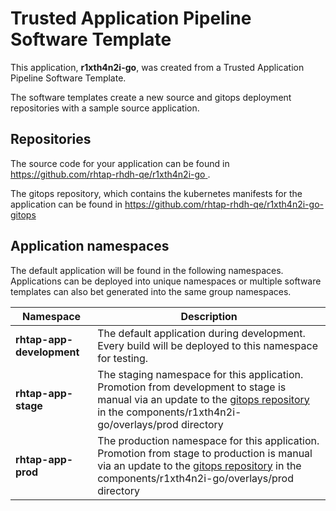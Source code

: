 # Trusted Application Pipeline Software Template

This application, **r1xth4n2i-go**, was created from a Trusted Application Pipeline Software Template.

The software templates create a new source and gitops deployment repositories with a sample source application. 

## Repositories

The source code for your application can be found in [https://github.com/rhtap-rhdh-qe/r1xth4n2i-go ](https://github.com/rhtap-rhdh-qe/r1xth4n2i-go ).
 
The gitops repository, which contains the kubernetes manifests for the application can be found in 
[https://github.com/rhtap-rhdh-qe/r1xth4n2i-go-gitops ](https://github.com/rhtap-rhdh-qe/r1xth4n2i-go-gitops ) 

## Application namespaces 

The default application will be found in the following namespaces. Applications can be deployed into unique namespaces or multiple software templates can also bet generated into the same group namespaces.  

|  Namespace   |  Description   |  
| -------- | -------- |   
| **rhtap-app-development** | The default application during development. Every build will be deployed to this namespace for testing. | 
| **rhtap-app-stage** | The staging namespace for this application. Promotion from development to stage is manual via an update to the [gitops repository](https://github.com/rhtap-rhdh-qe/r1xth4n2i-go-gitops ) in the components/r1xth4n2i-go/overlays/prod directory |  
| **rhtap-app-prod** | The production namespace for this application. Promotion from stage to production is manual via an update to the [gitops repository](https://github.com/rhtap-rhdh-qe/r1xth4n2i-go-gitops ) in the components/r1xth4n2i-go/overlays/prod directory | 